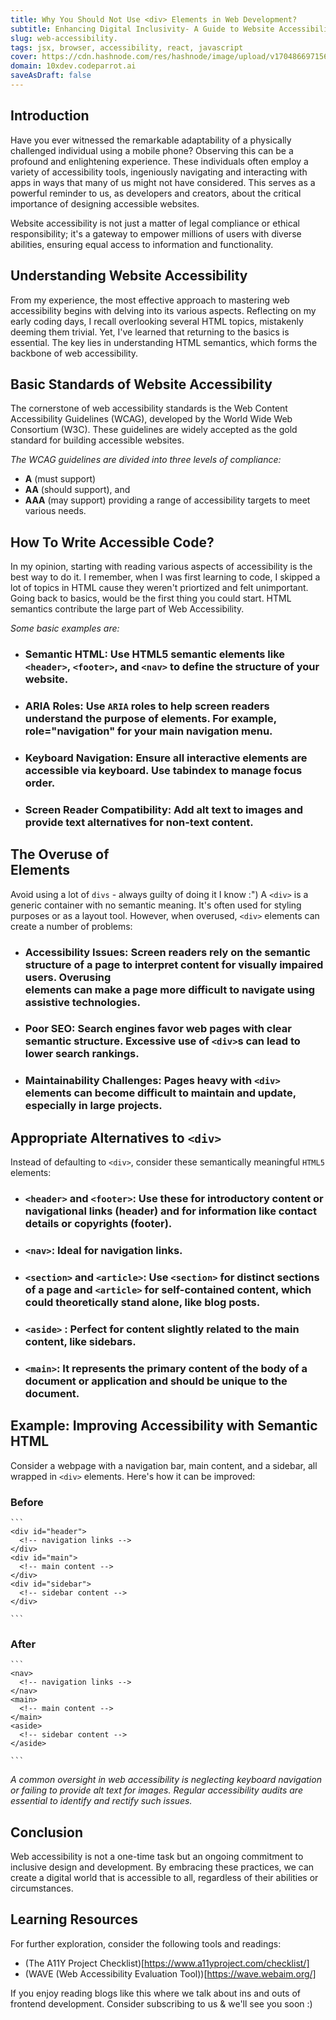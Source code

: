 ```yaml
---
title: Why You Should Not Use <div> Elements in Web Development?
subtitle: Enhancing Digital Inclusivity- A Guide to Website Accessibility
slug: web-accessibility.
tags: jsx, browser, accessibility, react, javascript
cover: https://cdn.hashnode.com/res/hashnode/image/upload/v1704866971565/FvhVkCE_F.png?auto=format
domain: 10xdev.codeparrot.ai
saveAsDraft: false
---
```


## Introduction

Have you ever witnessed the remarkable adaptability of a physically challenged individual using a mobile phone? Observing this can be a profound and enlightening experience. These individuals often employ a variety of accessibility tools, ingeniously navigating and interacting with apps in ways that many of us might not have considered. This serves as a powerful reminder to us, as developers and creators, about the critical importance of designing accessible websites. 

Website accessibility is not just a matter of legal compliance or ethical responsibility; it's a gateway to empower millions of users with diverse abilities, ensuring equal access to information and functionality.

## Understanding Website Accessibility

From my experience, the most effective approach to mastering web accessibility begins with delving into its various aspects. Reflecting on my early coding days, I recall overlooking several HTML topics, mistakenly deeming them trivial. Yet, I've learned that returning to the basics is essential. The key lies in understanding HTML semantics, which forms the backbone of web accessibility.

## Basic Standards of Website Accessibility

The cornerstone of web accessibility standards is the Web Content Accessibility Guidelines (WCAG), developed by the World Wide Web Consortium (W3C). These guidelines are widely accepted as the gold standard for building accessible websites. 

*The WCAG guidelines are divided into three levels of compliance:* 
- **A** (must support)
- **AA** (should support), and
- **AAA** (may support)
providing a range of accessibility targets to meet various needs.

## How To Write Accessible Code?

In my opinion, starting with reading various aspects of accessibility is the best way to do it. I remember, when I was first learning to code, I skipped a lot of topics in HTML cause they weren't priortized and felt unimportant. Going back to basics, would be the first thing you could start. HTML semantics contribute the large part of Web Accessibility.

*Some basic examples are:* 
- ### Semantic HTML: Use HTML5 semantic elements like `<header>`, `<footer>`, and `<nav>` to define the structure of your website.
- ### ARIA Roles: Use `ARIA` roles to help screen readers understand the purpose of elements. For example, role="navigation" for your main navigation menu.
- ### Keyboard Navigation: Ensure all interactive elements are accessible via keyboard. Use tabindex to manage focus order.
- ### Screen Reader Compatibility: Add alt text to images and provide text alternatives for non-text content.

## The Overuse of <div> Elements

Avoid using a lot of `divs` - always guilty of doing it I know :")
A `<div>` is a generic container with no semantic meaning. It's often used for styling purposes or as a layout tool. However, when overused, `<div>` elements can create a number of problems:

- ### Accessibility Issues: Screen readers rely on the semantic structure of a page to interpret content for visually impaired users. Overusing <div> elements can make a page more difficult to navigate using assistive technologies.
- ### Poor SEO: Search engines favor web pages with clear semantic structure. Excessive use of `<div>`s can lead to lower search rankings.
- ### Maintainability Challenges: Pages heavy with `<div>` elements can become difficult to maintain and update, especially in large projects.

## Appropriate Alternatives to `<div>`
Instead of defaulting to `<div>`, consider these semantically meaningful `HTML5` elements:

- ### `<header>` and `<footer>`: Use these for introductory content or navigational links (header) and for information like contact details or copyrights (footer).
- ### `<nav>`: Ideal for navigation links.
- ### `<section>` and `<article>`: Use `<section>` for distinct sections of a page and `<article>` for self-contained content, which could theoretically stand alone, like blog posts.
- ### `<aside>` : Perfect for content slightly related to the main content, like sidebars.
- ### `<main>`: It represents the primary content of the body of a document or application and should be unique to the document.

## Example: Improving Accessibility with Semantic HTML

Consider a webpage with a navigation bar, main content, and a sidebar, all wrapped in `<div>` elements. Here's how it can be improved:

### Before
    ```
    <div id="header">
      <!-- navigation links -->
    </div>
    <div id="main">
      <!-- main content -->
    </div>
    <div id="sidebar">
      <!-- sidebar content -->
    </div>
    
    ```

### After

    ```
    <nav>
      <!-- navigation links -->
    </nav>
    <main>
      <!-- main content -->
    </main>
    <aside>
      <!-- sidebar content -->
    </aside>
    
    ```


*A common oversight in web accessibility is neglecting keyboard navigation or failing to provide alt text for images. Regular accessibility audits are essential to identify and rectify such issues.*

## Conclusion
Web accessibility is not a one-time task but an ongoing commitment to inclusive design and development. By embracing these practices, we can create a digital world that is accessible to all, regardless of their abilities or circumstances.

## Learning Resources

For further exploration, consider the following tools and readings:
- (The A11Y Project Checklist)[https://www.a11yproject.com/checklist/]
- (WAVE (Web Accessibility Evaluation Tool))[https://wave.webaim.org/]

If you enjoy reading blogs like this where we talk about ins and outs of frontend development. Consider subscribing to us & we'll see you soon :)
